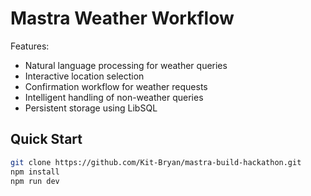 # Mastra Weather Workflow

Features:
- Natural language processing for weather queries
- Interactive location selection
- Confirmation workflow for weather requests
- Intelligent handling of non-weather queries
- Persistent storage using LibSQL

## Quick Start

```bash
git clone https://github.com/Kit-Bryan/mastra-build-hackathon.git
npm install
npm run dev
```
